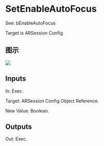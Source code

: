 # SetEnableAutoFocus

See: bEnableAutoFocus

Target is ARSession Config

## 图示

![]($-20221218-17585173.png)

## Inputs

In: Exec.

Target: ARSession Config Object Reference.

New Value: Boolean.  

## Outputs

Out: Exec.

